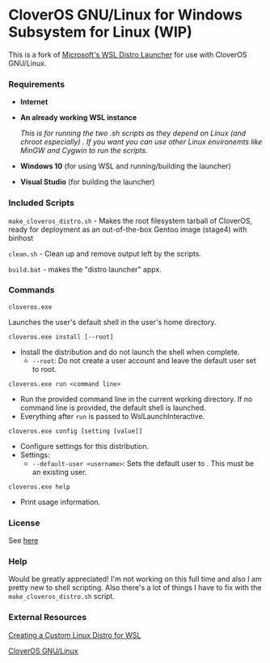 # CloverOS GNU/Linux for Windows Subsystem for Linux (WIP)

This is a fork of [Microsoft's WSL Distro Launcher](https://github.com/microsoft/WSL-DistroLauncher) for use with CloverOS GNU/Linux.

### Requirements

- **Internet**

- **An already working WSL instance** 

  *This is for running the two .sh scripts as they depend on Linux (and chroot especially) . If you want you can use other Linux environemts like MinGW and Cygwin to run the scripts.*

- **Windows 10** (for using WSL and running/building the launcher)

- **Visual Studio** (for building the launcher)

### Included Scripts

`make_cloveros_distro.sh` - Makes the root filesystem tarball of CloverOS, ready for deployment as an out-of-the-box Gentoo image (stage4) with binhost

`clean.sh` - Clean up and remove output left by the scripts.

`build.bat` - makes the "distro launcher" appx.

### Commands

`cloveros.exe`

Launches the user's default shell in the user's home directory.

`cloveros.exe install [--root]`

- Install the distribution and do not launch the shell when complete.
  - `--root`: Do not create a user account and leave the default user set to root.

`cloveros.exe run <command line>`

- Run the provided command line in the current working directory. If no command line is provided, the default shell is launched.
- Everything after `run` is passed to WslLaunchInteractive.

`cloveros.exe config [setting [value]]`

- Configure settings for this distribution.
- Settings:
  - `--default-user <username>`: Sets the default user to . This must be an existing user.

`cloveros.exe help`

- Print usage information.

### License

See [here](/LICENSE)

### Help

Would be greatly appreciated! I'm not working on this full time and also I am pretty new to shell scripting. Also there's a lot of things I have to fix with the `make_cloveros_distro.sh` script.

### External Resources

[Creating a Custom Linux Distro for WSL](https://docs.microsoft.com/en-us/windows/wsl/build-custom-distro)

[CloverOS GNU/Linux](https://cloveros.ga)